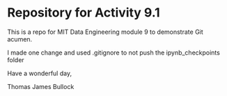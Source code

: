 # Repository for Activity 9.1 

This is a repo for MIT Data Engineering module 9 to demonstrate Git acumen.  

I made one change and used .gitignore to not push the ipynb_checkpoints folder

Have a wonderful day, 

Thomas James Bullock